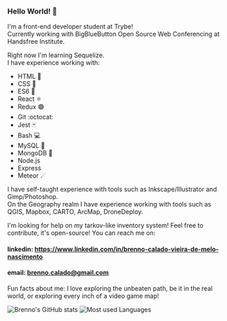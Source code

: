 ### Hello World! 👋

I'm a front-end developer student at Trybe!  
Currently working with BigBlueButton Open Source Web Conferencing at Handsfree Institute.

Right now I'm learning Sequelize.  
I have experience working with:
  * HTML :orange_book:
  * CSS :blue_book:
  * ES6 :ledger:
  * React ⚛️
  * Redux 🟣
  * Git :octocat:
  * Jest 🃏
  * Bash 💻
  * MySQL 🐬
  * MongoDB 🍃
  * Node.js
  * Express
  * Meteor ☄

I have self-taught experience with tools such as Inkscape/Illustrator and Gimp/Photoshop.  
On the Geography realm I have experience working with tools such as QGIS, Mapbox, CARTO, ArcMap, DroneDeploy.

I'm looking for help on my tarkov-like inventory system! Feel free to contribute, it's open-source!
You can reach me on:
#### linkedin: https://www.linkedin.com/in/brenno-calado-vieira-de-melo-nascimento
#### email: brenno.calado@gmail.com

Fun facts about me: I love exploring the unbeaten path, be it in the real world, or exploring every inch of a video game map!
<!--
**brenno-calado/brenno-calado** is a ✨ _special_ ✨ repository because its `README.md` (this file) appears on your GitHub profile.

Here are some ideas to get you started:

- 🔭 I’m currently working on ...
- 🌱 I’m currently learning ...
- 👯 I’m looking to collaborate on ...
- 🤔 I’m looking for help with ...
- 💬 Ask me about ...
- 📫 How to reach me: ...
- 😄 Pronouns: ...
- ⚡ Fun fact: ...
-->
![Brenno's GitHub stats](https://github-readme-stats.vercel.app/api?username=brenno-calado&show_icons=true&theme=tokyonight&count_private=true)
![Most used Languages](https://github-readme-stats.vercel.app/api/top-langs/?username=brenno-calado&layout=compact&theme=tokyonight)
